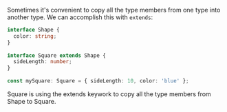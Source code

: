 Sometimes it's convenient to copy all the type members from one type into another type.  We can accomplish this with ```extends```:

``` typescript
interface Shape {
  color: string;
}
 
interface Square extends Shape {
  sideLength: number;
}
 
const mySquare: Square = { sideLength: 10, color: 'blue' };
```

Square is using the extends keywork to copy all the type members from Shape to Square.